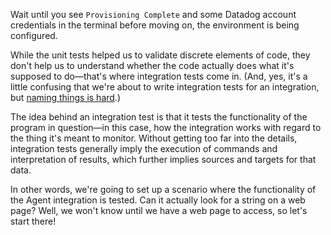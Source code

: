 Wait until you see `Provisioning Complete` and some Datadog account credentials in the terminal before moving on, the environment is being configured.

While the unit tests helped us to validate discrete elements of code, they don't help us to understand whether the code actually does what it's supposed to do—that's where integration tests come in. (And, yes, it's a little confusing that we're about to write integration tests for an integration, but [naming things is hard](https://www.martinfowler.com/bliki/TwoHardThings.html).)

The idea behind an integration test is that it tests the functionality of the program in question—in this case, how the integration works with regard to the thing it's meant to monitor. Without getting too far into the details, integration tests generally imply the execution of commands and interpretation of results, which further implies sources and targets for that data.

In other words, we're going to set up a scenario where the functionality of the Agent integration is tested. Can it actually look for a string on a web page? Well, we won't know until we have a web page to access, so let's start there!
